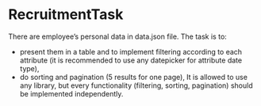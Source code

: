 # RecruitmentTask
There are employee’s personal data in data.json file. The task is to:
- present them in a table and to implement filtering according to each attribute 
(it is recommended to use any datepicker for attribute date type),
- do sorting and pagination (5 results for one page),
It is allowed to use any library, but every functionality (filtering, sorting, pagination) should be
implemented independently.
